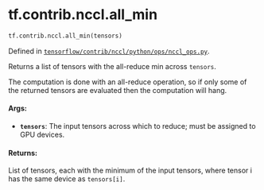 <div itemscope itemtype="http://developers.google.com/ReferenceObject">
<meta itemprop="name" content="tf.contrib.nccl.all_min" />
<meta itemprop="path" content="Stable" />
</div>

# tf.contrib.nccl.all_min

``` python
tf.contrib.nccl.all_min(tensors)
```



Defined in [`tensorflow/contrib/nccl/python/ops/nccl_ops.py`](https://www.tensorflow.org/code/tensorflow/contrib/nccl/python/ops/nccl_ops.py).

Returns a list of tensors with the all-reduce min across `tensors`.

The computation is done with an all-reduce operation, so if only some of the
returned tensors are evaluated then the computation will hang.

#### Args:

* <b>`tensors`</b>: The input tensors across which to reduce; must be assigned
    to GPU devices.


#### Returns:

List of tensors, each with the minimum of the input tensors, where tensor i
has the same device as `tensors[i]`.